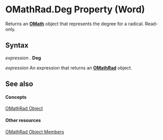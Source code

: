 
# OMathRad.Deg Property (Word)

Returns an  **[OMath](82f2f81b-e2d5-140f-bdcc-8b52b821b24d.md)** object that represents the degree for a radical. Read-only.


## Syntax

 _expression_ . **Deg**

 _expression_ An expression that returns an **[OMathRad](2179cda9-b1dc-9593-c4f9-99496081e191.md)** object.


## See also


#### Concepts


[OMathRad Object](2179cda9-b1dc-9593-c4f9-99496081e191.md)
#### Other resources


[OMathRad Object Members](90b7d5a3-f695-9ae3-0cde-c86fbd94352f.md)
